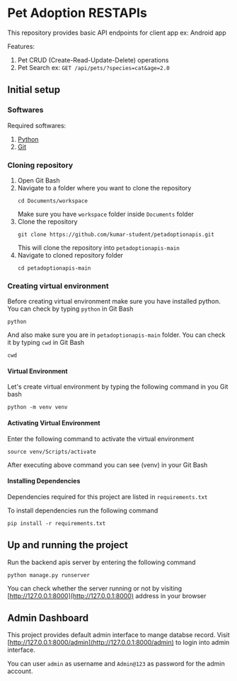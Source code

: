 # Pet Adoption RESTAPIs
This repository provides basic API endpoints for client app ex: Android app

Features:
1. Pet CRUD (Create-Read-Update-Delete) operations
2. Pet Search ex: `GET /api/pets/?species=cat&age=2.0`

## Initial setup
### Softwares
Required softwares:
1. [Python](https://www.python.org/downloads/)
2. [Git](https://git-scm.com/downloads/win)
### Cloning repository
1. Open Git Bash
2. Navigate to a folder where you want to clone the repository
    ```shell
    cd Documents/workspace
    ```
    Make sure you have `workspace` folder inside `Documents` folder
3. Clone the repository
    ```shell
    git clone https://github.com/kumar-student/petadoptionapis.git
    ```
    This will clone the repository into `petadoptionapis-main`
4. Navigate to cloned repository folder
    ```shell
    cd petadoptionapis-main
    ```
### Creating virtual environment
Before creating virtual environment make sure you have installed python. You can check by typing `python` in Git Bash
```shell
python
```

And also make sure you are in `petadoptionapis-main` folder. You can check it by typing `cwd` in Git Bash
```shell
cwd
```
#### Virtual Environment
Let's create virtual environment by typing the following command in you Git bash
```shell
python -m venv venv
```
#### Activating Virtual Environment
Enter the following command to activate the virtual environment
```shell
source venv/Scripts/activate
```
After executing above command you can see (venv) in your Git Bash
#### Installing Dependencies
Dependencies required for this project are listed in `requirements.txt`

To install dependencies run the following command
```shell
pip install -r requirements.txt
```
## Up and running the project
Run the backend apis server by entering the following command
```shell
python manage.py runserver
```

You can check whether the server running or not by visiting [http://127.0.0.1:8000](http://127.0.0.1:8000) address in your browser

## Admin Dashboard
This project provides default admin interface to mange databse record. Visit [http://127.0.0.1:8000/admin](http://127.0.0.1:8000/admin) to login into admin interface. 

You can user `admin` as username and `Admin@123` as password for the admin account.